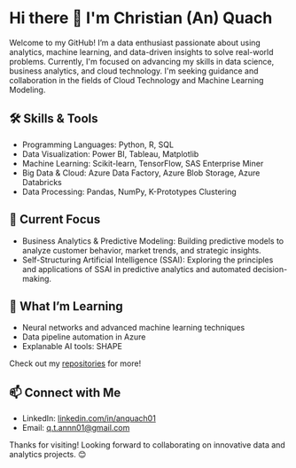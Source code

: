 # Hi there 👋 I'm Christian (An) Quach

Welcome to my GitHub! I’m a data enthusiast passionate about using analytics, machine learning, and data-driven insights to solve real-world problems. Currently, I'm focused on advancing my skills in data science, business analytics, and cloud technology. I'm seeking guidance and collaboration in the fields of Cloud Technology and Machine Learning Modeling.


## 🛠 Skills & Tools
* Programming Languages: Python, R, SQL
* Data Visualization: Power BI, Tableau, Matplotlib
* Machine Learning: Scikit-learn, TensorFlow, SAS Enterprise Miner
* Big Data & Cloud: Azure Data Factory, Azure Blob Storage, Azure Databricks
* Data Processing: Pandas, NumPy, K-Prototypes Clustering

## 🚀 Current Focus
* Business Analytics & Predictive Modeling: Building predictive models to analyze customer behavior, market trends, and strategic insights.
* Self-Structuring Artificial Intelligence (SSAI): Exploring the principles and applications of SSAI in predictive analytics and automated decision-making.

## 🌱 What I’m Learning
* Neural networks and advanced machine learning techniques
* Data pipeline automation in Azure
* Explanable AI tools: SHAPE

Check out my [repositories](https://github.com/qtannn?tab=repositories) for more!

## 📫 Connect with Me
* LinkedIn: [linkedin.com/in/anquach01](linkedin.com/in/anquach01)
* Email: q.t.annn01@gmail.com


Thanks for visiting! Looking forward to collaborating on innovative data and analytics projects. 😊
